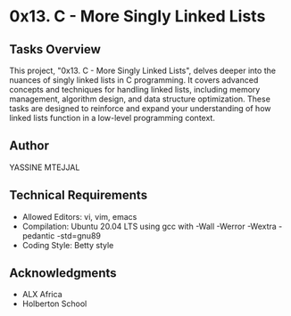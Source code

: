 # 0x13. C - More Singly Linked Lists

## Tasks Overview
This project, "0x13. C - More Singly Linked Lists", delves deeper into the nuances of singly linked lists in C programming. It covers advanced concepts and techniques for handling linked lists, including memory management, algorithm design, and data structure optimization. These tasks are designed to reinforce and expand your understanding of how linked lists function in a low-level programming context.

## Author
YASSINE MTEJJAL

## Technical Requirements
- Allowed Editors: vi, vim, emacs
- Compilation: Ubuntu 20.04 LTS using gcc with -Wall -Werror -Wextra -pedantic -std=gnu89
- Coding Style: Betty style

## Acknowledgments
- ALX Africa
- Holberton School
